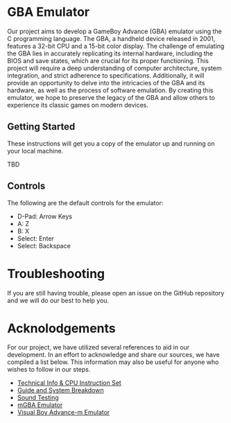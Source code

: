 # GBA Emulator
Our project aims to develop a GameBoy Advance (GBA) emulator using the C programming language. The GBA, a handheld device released in 2001, features a 32-bit CPU and a 15-bit color display. The challenge of emulating the GBA lies in accurately replicating its internal hardware, including the BIOS and save states, which are crucial for its proper functioning. This project will require a deep understanding of computer architecture, system integration, and strict adherence to specifications. Additionally, it will provide an opportunity to delve into the intricacies of the GBA and its hardware, as well as the process of software emulation. By creating this emulator, we hope to preserve the legacy of the GBA and allow others to experience its classic games on modern devices.

## Getting Started
These instructions will get you a copy of the emulator up and running on your local machine.

TBD

## Controls
The following are the default controls for the emulator:
- D-Pad: Arrow Keys
- A: Z
- B: X
- Select: Enter
- Select: Backspace

# Troubleshooting
If you are still having trouble, please open an issue on the GitHub repository and we will do our best to help you.


# Acknolodgements
For our project, we have utilized several references to aid in our development. In an effort to acknowledge and share our sources, we have compiled a list below. This information may also be useful for anyone who wishes to follow in our steps.
- [Technical Info & CPU Instruction Set](https://problemkaputt.de/gbatek.htm)
- [Guide and System Breakdown](https://www.coranac.com/tonc/text/)
- [Sound Testing](http://belogic.com/gba)
- [mGBA Emulator](https://github.com/mgba-emu/mgba)
- [Visual Boy Advance-m Emulator](https://github.com/visualboyadvance-m/visualboyadvance-m)
